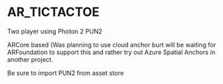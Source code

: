 # AR_TICTACTOE
 Two player using Photon 2 PUN2
 
 ARCore based (Was planning to use cloud anchor burt will be waiting for
 ARFoundation to support this and rather try out Azure Spatial Anchors in another project.
 
 Be sure to import PUN2 from asset store
 
